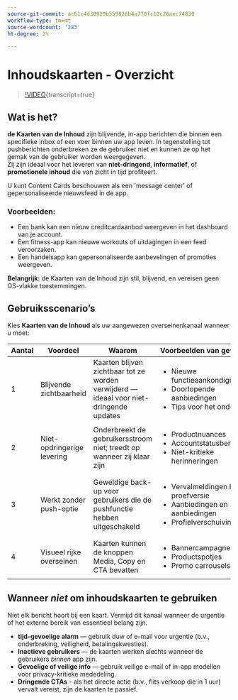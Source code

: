 ```yaml
---
source-git-commit: ac61c4d30929b559826b4a770fc10c26aec74830
workflow-type: tm+mt
source-wordcount: '283'
ht-degree: 2%

---
```

# Inhoudskaarten - Overzicht

>[!VIDEO](https://video.tv.adobe.com/v/3460090/?learn=on&enablevpops&captions=dut){transcript=true}

## Wat is het?

**de Kaarten van de Inhoud** zijn blijvende, in-app berichten die binnen een specifieke inbox of een voer binnen uw app leven. In tegenstelling tot pushberichten onderbreken ze de gebruiker niet en kunnen ze op het gemak van de gebruiker worden weergegeven.\
Zij zijn ideaal voor het leveren van **niet-dringend**, **informatief**, of **promotionele inhoud** die van zicht in tijd profiteert.

U kunt Content Cards beschouwen als een &#39;message center&#39; of gepersonaliseerde nieuwsfeed in de app.

### Voorbeelden:

- Een bank kan een nieuw creditcardaanbod weergeven in het dashboard van je account.
- Een fitness-app kan nieuwe workouts of uitdagingen in een feed veroorzaken.
- Een handelsapp kan gepersonaliseerde aanbevelingen of promoties weergeven.

**Belangrijk:** de Kaarten van de Inhoud zijn stil, blijvend, en vereisen geen OS-vlakke toestemmingen.

## Gebruiksscenario’s

Kies **Kaarten van de Inhoud** als uw aangewezen overseinenkanaal wanneer u moet:

| Aantal | Voordeel | Waarom | Voorbeelden van gevallen |
|---|---------|-----|-------------------|
| 1 | Blijvende zichtbaarheid | Kaarten blijven zichtbaar tot ze worden verwijderd — ideaal voor niet-dringende updates | <ul><li>Nieuwe functieaankondigingen</li><li>Doorlopende aanbiedingen</li><li>Tips voor het onderwijs</li></ul> |
| 2 | Niet-opdringerige levering | Onderbreekt de gebruikersstroom niet; treedt op wanneer zij klaar zijn | <ul><li>Productnuances</li><li>Accountstatusberichten</li><li>Niet-kritieke herinneringen</li></ul> |
| 3 | Werkt zonder push-optie | Geweldige back-up voor gebruikers die de pushfunctie hebben uitgeschakeld | <ul><li>Vervalmeldingen bij proefversie</li><li>Aanbiedingen en aanbiedingen</li><li>Profielverschuivingen</li></ul> |
| 4 | Visueel rijke overseinen | Kaarten kunnen de knoppen Media, Copy en CTA bevatten | <ul><li>Bannercampagnes</li><li>Productspotjes</li><li>Promo carrousels</li></ul> |

## Wanneer *niet* om inhoudskaarten te gebruiken

Niet elk bericht hoort bij een kaart. Vermijd dit kanaal wanneer de urgentie of het externe bereik van essentieel belang zijn.

- **tijd-gevoelige alarm** — gebruik duw of e-mail voor urgentie (b.v., onderbreking, veiligheid, betalingskwesties).
- **Inactieve gebruikers** — de kaarten werken slechts wanneer de gebruikers *binnen* app zijn.
- **Gevoelige of veilige info** — gebruik veilige e-mail of in-app modellen voor privacy-kritieke mededeling.
- **Dringende CTAs** - als het directe actie (b.v., flits verkoop die in 1 uur) vervalt vereist, zijn de kaarten te passief.
